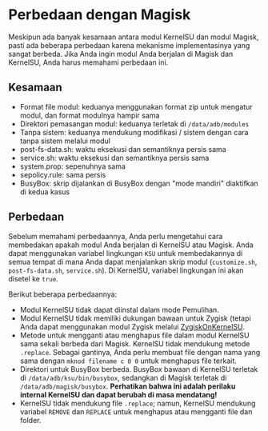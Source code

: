 # Perbedaan dengan Magisk

Meskipun ada banyak kesamaan antara modul KernelSU dan modul Magisk, pasti ada beberapa perbedaan karena mekanisme implementasinya yang sangat berbeda. Jika Anda ingin modul Anda berjalan di Magisk dan KernelSU, Anda harus memahami perbedaan ini.

## Kesamaan

- Format file modul: keduanya menggunakan format zip untuk mengatur modul, dan format modulnya hampir sama
- Direktori pemasangan modul: keduanya terletak di `/data/adb/modules`
- Tanpa sistem: keduanya mendukung modifikasi / sistem dengan cara tanpa sistem melalui modul
- post-fs-data.sh: waktu eksekusi dan semantiknya persis sama
- service.sh: waktu eksekusi dan semantiknya persis sama
- system.prop: sepenuhnya sama
- sepolicy.rule: sama persis
- BusyBox: skrip dijalankan di BusyBox dengan "mode mandiri" diaktifkan di kedua kasus

## Perbedaan

Sebelum memahami perbedaannya, Anda perlu mengetahui cara membedakan apakah modul Anda berjalan di KernelSU atau Magisk. Anda dapat menggunakan variabel lingkungan `KSU` untuk membedakannya di semua tempat di mana Anda dapat menjalankan skrip modul (`customize.sh`, `post-fs-data.sh`, `service.sh`). Di KernelSU, variabel lingkungan ini akan disetel ke `true`.

Berikut beberapa perbedaannya:

- Modul KernelSU tidak dapat diinstal dalam mode Pemulihan.
- Modul KernelSU tidak memiliki dukungan bawaan untuk Zygisk (tetapi Anda dapat menggunakan modul Zygisk melalui [ZygiskOnKernelSU](https://github.com/Dr-TSNG/ZygiskOnKernelSU).
- Metode untuk mengganti atau menghapus file dalam modul KernelSU sama sekali berbeda dari Magisk. KernelSU tidak mendukung metode `.replace`. Sebagai gantinya, Anda perlu membuat file dengan nama yang sama dengan `mknod filename c 0 0` untuk menghapus file terkait.
- Direktori untuk BusyBox berbeda. BusyBox bawaan di KernelSU terletak di `/data/adb/ksu/bin/busybox`, sedangkan di Magisk terletak di `/data/adb/magisk/busybox`. **Perhatikan bahwa ini adalah perilaku internal KernelSU dan dapat berubah di masa mendatang!**
- KernelSU tidak mendukung file `.replace`; namun, KernelSU mendukung variabel `REMOVE` dan `REPLACE` untuk menghapus atau mengganti file dan folder.
